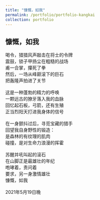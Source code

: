 ```yaml
---
title: "慷慨，如我"
permalink: /portfolio/portfolio-kangkai
collection: portfolio
---
```


## 慷慨，如我

喝令，猎猎风声敲击在将士的令牌\
震鼓，锁子甲扬尘在粗糙的战场\
甫一合掌，攥死了拳\
然后，一场从峰巅滚下的巨石\
把轰隆声拍进了关节\
\
这是一种蓬勃的精力的呼唤\
一颗远古的獠牙落入我的血脉\
回忆起石板，弓箭，还有生殖\
正当烈阳天打进我身体的信号\
\
在一身颤抖过后，寻觅宝藏的猎手\
回望我自身野性的锻造：\
是森林的有纹理的肌肉\
碰撞，是对生命力浪漫的挥霍\
\
苏醒并吼叫起的滚石\
在山脚正是最雄壮的年纪\
咆哮着，责问着\
要求，另一身激情雄壮\
慷慨，如我\
\
2021年5月19日晚 

